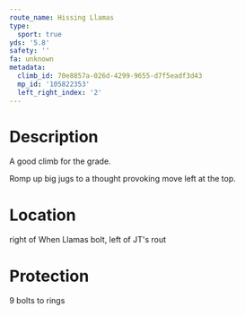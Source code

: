 ```yaml
---
route_name: Hissing Llamas
type:
  sport: true
yds: '5.8'
safety: ''
fa: unknown
metadata:
  climb_id: 70e8857a-026d-4299-9655-d7f5eadf3d43
  mp_id: '105822353'
  left_right_index: '2'
---
```

# Description
A good climb for the grade.

Romp up big jugs to a thought provoking move left at the top.

# Location
right of When Llamas bolt, left of JT's rout

# Protection
9 bolts to rings
